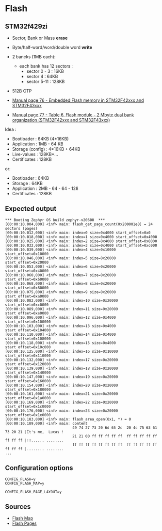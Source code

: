 # Flash

## STM32f429zi

- Sector, Bank or Mass **erase**
- Byte/half-word/word/double word **write**

- 2 bancks (1MB each):
  - each bank has 12 sectors :
     - sector 0 - 3 : 16KB
     - sector 4 : 64KB
     - sector 5-11 : 128KB
- 512B OTP

- [Manual page 76 - Embedded Flash memory in STM32F42xxx and STM32F43xxx](https://www.st.com/resource/en/reference_manual/dm00031020-stm32f405-415-stm32f407-417-stm32f427-437-and-stm32f429-439-advanced-arm-based-32-bit-mcus-stmicroelectronics.pdf#page=76)

- [Manual page 77 - Table 6. Flash module - 2 Mbyte dual bank organization (STM32F42xxx and STM32F43xxx)](https://www.st.com/resource/en/reference_manual/dm00031020-stm32f405-415-stm32f407-417-stm32f427-437-and-stm32f429-439-advanced-arm-based-32-bit-mcus-stmicroelectronics.pdf#page=77)

Idea : 
- Bootloader : 64KB (4*16KB)
- Application : 1MB - 64 KB
- Storage (config) : 4*16KB + 64KB
- Live-values : 128KB*... 
- Certificates : 128KB

or:

- Bootloader : 64KB
- Storage : 64KB
- Application : 2MB - 64 - 64 - 128
- Certificates : 128KB

## Expected output

```
*** Booting Zephyr OS build zephyr-v20600  ***
[00:00:10.004,000] <inf> main: flash_get_page_count(0x200001e8) = 24 sectors (pages)
[00:00:10.012,000] <inf> main: index=0 size=0x4000 start_offset=0x0
[00:00:10.018,000] <inf> main: index=1 size=0x4000 start_offset=0x4000
[00:00:10.025,000] <inf> main: index=2 size=0x4000 start_offset=0x8000
[00:00:10.032,000] <inf> main: index=3 size=0x4000 start_offset=0xc000
[00:00:10.039,000] <inf> main: index=4 size=0x10000 start_offset=0x10000
[00:00:10.046,000] <inf> main: index=5 size=0x20000 start_offset=0x20000
[00:00:10.053,000] <inf> main: index=6 size=0x20000 start_offset=0x40000
[00:00:10.060,000] <inf> main: index=7 size=0x20000 start_offset=0x60000
[00:00:10.068,000] <inf> main: index=8 size=0x20000 start_offset=0x80000
[00:00:10.075,000] <inf> main: index=9 size=0x20000 start_offset=0xa0000
[00:00:10.082,000] <inf> main: index=10 size=0x20000 start_offset=0xc0000
[00:00:10.089,000] <inf> main: index=11 size=0x20000 start_offset=0xe0000
[00:00:10.096,000] <inf> main: index=12 size=0x4000 start_offset=0x100000
[00:00:10.103,000] <inf> main: index=13 size=0x4000 start_offset=0x104000
[00:00:10.110,000] <inf> main: index=14 size=0x4000 start_offset=0x108000
[00:00:10.118,000] <inf> main: index=15 size=0x4000 start_offset=0x10c000
[00:00:10.125,000] <inf> main: index=16 size=0x10000 start_offset=0x110000
[00:00:10.132,000] <inf> main: index=17 size=0x20000 start_offset=0x120000
[00:00:10.139,000] <inf> main: index=18 size=0x20000 start_offset=0x140000
[00:00:10.147,000] <inf> main: index=19 size=0x20000 start_offset=0x160000
[00:00:10.154,000] <inf> main: index=20 size=0x20000 start_offset=0x180000
[00:00:10.161,000] <inf> main: index=21 size=0x20000 start_offset=0x1a0000
[00:00:10.169,000] <inf> main: index=22 size=0x20000 start_offset=0x1c0000
[00:00:10.176,000] <inf> main: index=23 size=0x20000 start_offset=0x1e0000
[00:00:10.183,000] <inf> main: flash_area_open(0x1, *) = 0
[00:00:10.189,000] <inf> main: content
                               49 74 27 73 20 6d 65 2c  20 4c 75 63 61 73 20 21 |It's me,  Lucas !
                               21 21 00 ff ff ff ff ff  ff ff ff ff ff ff ff ff |!!...... ........
                               ff ff ff ff ff ff ff ff  ff ff ff ff ff ff ff ff |........ ........
...

```

## Configuration options

```
CONFIG_FLASH=y
CONFIG_FLASH_MAP=y

CONFIG_FLASH_PAGE_LAYOUT=y
```

## Sources

- [Flash Map](https://docs.zephyrproject.org/latest/reference/storage/flash_map/flash_map.html)
- [Flash Pages](https://docs.zephyrproject.org/latest/reference/peripherals/flash.html)
